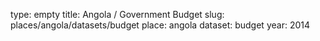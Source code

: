 type: empty
title: Angola / Government Budget
slug: places/angola/datasets/budget
place: angola
dataset: budget
year: 2014
